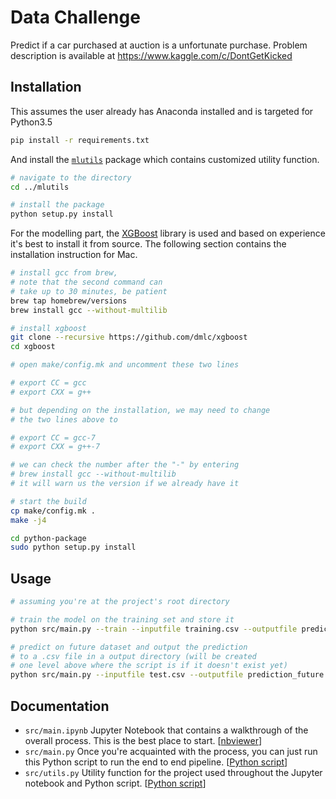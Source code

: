# Data Challenge

Predict if a car purchased at auction is a unfortunate purchase. Problem description is available at https://www.kaggle.com/c/DontGetKicked

## Installation

This assumes the user already has Anaconda installed and is targeted for Python3.5

```bash
pip install -r requirements.txt
```

And install the [`mlutils`](https://github.com/ethen8181/machine-learning/tree/master/projects/mlutils) package which contains customized utility function.

```bash
# navigate to the directory
cd ../mlutils

# install the package
python setup.py install
```

For the modelling part, the [XGBoost](https://github.com/dmlc/xgboost) library is used and based on experience it's best to install it from source. The following section contains the installation instruction for Mac.

```bash
# install gcc from brew, 
# note that the second command can 
# take up to 30 minutes, be patient
brew tap homebrew/versions
brew install gcc --without-multilib

# install xgboost
git clone --recursive https://github.com/dmlc/xgboost 
cd xgboost

# open make/config.mk and uncomment these two lines

# export CC = gcc
# export CXX = g++

# but depending on the installation, we may need to change
# the two lines above to

# export CC = gcc-7
# export CXX = g++-7

# we can check the number after the "-" by entering 
# brew install gcc --without-multilib
# it will warn us the version if we already have it

# start the build
cp make/config.mk .
make -j4

cd python-package 
sudo python setup.py install
```

## Usage

```bash
# assuming you're at the project's root directory

# train the model on the training set and store it
python src/main.py --train --inputfile training.csv --outputfile prediction.csv

# predict on future dataset and output the prediction
# to a .csv file in a output directory (will be created
# one level above where the script is if it doesn't exist yet)
python src/main.py --inputfile test.csv --outputfile prediction_future.csv
```

## Documentation

- `src/main.ipynb` Jupyter Notebook that contains a walkthrough of the overall process. This is the best place to start. [[nbviewer](http://nbviewer.jupyter.org/github/ethen8181/machine-learning/blob/master/projects/data_challenge/src/main.ipynb)]
- `src/main.py` Once you're acquainted with the process, you can just run this Python script to run the end to end pipeline. [[Python script](https://github.com/ethen8181/machine-learning/blob/master/projects/data_challenge/src/main.py)]
- `src/utils.py` Utility function for the project used throughout the Jupyter notebook and Python script. [[Python script](https://github.com/ethen8181/machine-learning/blob/master/projects/data_challenge/src/utils.py)]
